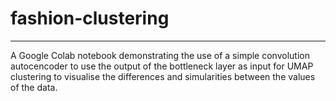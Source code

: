 # fashion-clustering
---
A Google Colab notebook demonstrating the use of a simple convolution autocencoder to use the output of the bottleneck layer as input for UMAP clustering to visualise the differences and simularities between the values of the data. 

